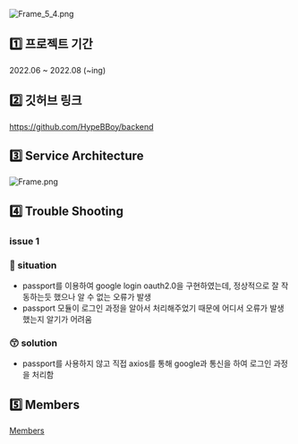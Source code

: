 ![Frame_5_4.png](https://s3-us-west-2.amazonaws.com/secure.notion-static.com/745c9705-2376-46fa-b807-b138c9f34808/Frame_5_4.png)

## 1️⃣ 프로젝트 기간

2022.06 ~ 2022.08 (~ing)

## 2️⃣ 깃허브 링크

https://github.com/HypeBBoy/backend

## 3️⃣ **Service Architecture**

![Frame.png](https://s3-us-west-2.amazonaws.com/secure.notion-static.com/f38f106b-6592-458c-8140-b2283760cb90/Frame.png)

## 4️⃣ Trouble Shooting

### issue 1

### 🤔 situation

- passport를 이용하여 google login oauth2.0을 구현하였는데, 정상적으로 잘 작동하는듯 했으나 알 수 없는 오류가 발생
- passport 모듈이 로그인 과정을 알아서 처리해주었기 때문에 어디서 오류가 발생했는지 알기가 어려움

### 😙 solution

- passport를 사용하지 않고 직접 axios를 통해 google과 통신을 하여 로그인 과정을 처리함

## 5️⃣ Members

[Members ](https://www.notion.so/f82a68ac9ef04657acccb05914fd90d2?pvs=21)
